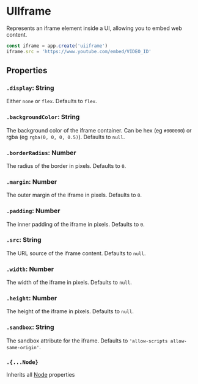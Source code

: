 # UIIframe

Represents an iframe element inside a UI, allowing you to embed web content.

```jsx
const iframe = app.create('uiiframe')
iframe.src = 'https://www.youtube.com/embed/VIDEO_ID'
```

## Properties

### `.display`: String

Either `none` or `flex`. 
Defaults to `flex`.

### `.backgroundColor`: String

The background color of the iframe container. 
Can be hex (eg `#000000`) or rgba (eg `rgba(0, 0, 0, 0.5)`).
Defaults to `null`.

### `.borderRadius`: Number

The radius of the border in pixels.
Defaults to `0`.

### `.margin`: Number

The outer margin of the iframe in pixels.
Defaults to `0`.

### `.padding`: Number

The inner padding of the iframe in pixels.
Defaults to `0`.

### `.src`: String

The URL source of the iframe content.
Defaults to `null`.

### `.width`: Number

The width of the iframe in pixels.
Defaults to `null`.

### `.height`: Number

The height of the iframe in pixels.
Defaults to `null`.

### `.sandbox`: String

The sandbox attribute for the iframe.
Defaults to `'allow-scripts allow-same-origin'`.

### `.{...Node}`

Inherits all [Node](/docs/ref/Node.md) properties 